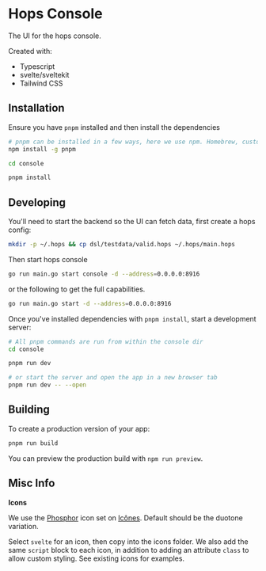 # Hops Console

The UI for the hops console.

Created with:
- Typescript
- svelte/sveltekit
- Tailwind CSS


## Installation

Ensure you have `pnpm` installed and then install the dependencies

```bash
# pnpm can be installed in a few ways, here we use npm. Homebrew, custom installer etc also available
npm install -g pnpm

cd console

pnpm install
```

## Developing

You'll need to start the backend so the UI can fetch data, first create a hops config:

```bash
mkdir -p ~/.hops && cp dsl/testdata/valid.hops ~/.hops/main.hops
```

Then start hops console

```bash
go run main.go start console -d --address=0.0.0.0:8916
```

or the following to get the full capabilities.

```bash
go run main.go start -d --address=0.0.0.0:8916
```

Once you've installed dependencies with `pnpm install`, start a development server:

```bash
# All pnpm commands are run from within the console dir
cd console

pnpm run dev

# or start the server and open the app in a new browser tab
pnpm run dev -- --open
```

## Building

To create a production version of your app:

```bash
pnpm run build
```

You can preview the production build with `npm run preview`.


## Misc Info

**Icons**

We use the [Phosphor](https://icones.js.org/collection/ph) icon set on [Icônes](https://icones.js.org/). Default should be the duotone variation.

Select `svelte` for an icon, then copy into the icons folder. We also add the same `script` block to each icon, in addition to adding an attribute `class` to allow custom styling. See existing icons for examples.
